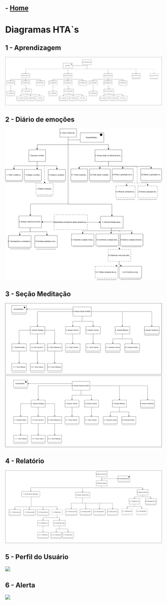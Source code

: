 ## - [Home](/README.md)
# Diagramas HTA`s
## 1 - Aprendizagem
<img src="./images/Aprendizado-HTA.drawio.svg">

## 2 - Diário de emoções
<img src="./images/HTA-MoLIC-Alejjandro-HTA_Diario.drawio.svg">

## 3 - Seção Meditação
<img src="./images/Secao_de_Meditacao_HTA_Normal.drawio.svg">
<img src="./images/Secao_de_Meditacao_HTA_Acessibilidade.drawio.svg">

## 4 - Relatório
<img src="./images/hta-modo-crise.drawio.svg">

## 5 - Perfil do Usuário
<img src="./images">

## 6 - Alerta
<img src="./images">

